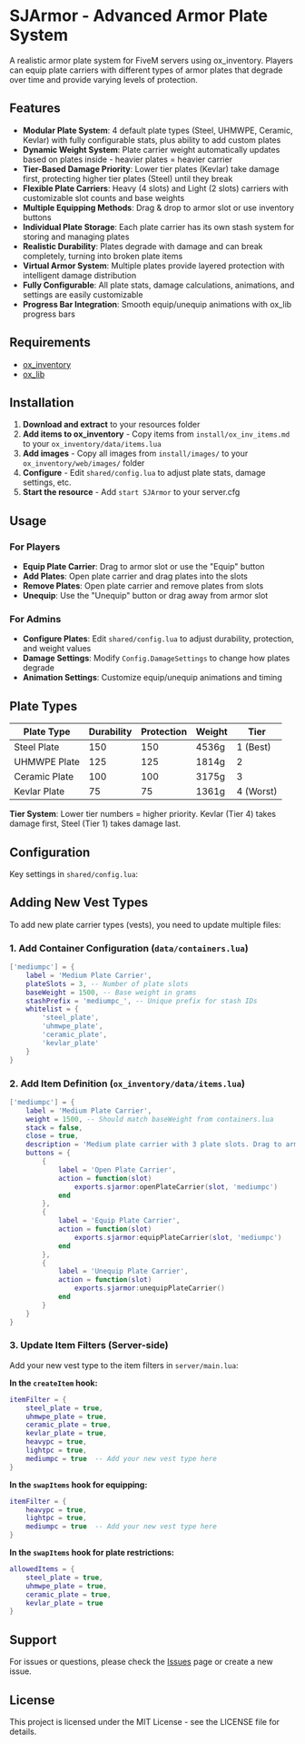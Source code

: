 # SJArmor - Advanced Armor Plate System

A realistic armor plate system for FiveM servers using ox_inventory. Players can equip plate carriers with different types of armor plates that degrade over time and provide varying levels of protection.

## Features

- **Modular Plate System**: 4 default plate types (Steel, UHMWPE, Ceramic, Kevlar) with fully configurable stats, plus ability to add custom plates
- **Dynamic Weight System**: Plate carrier weight automatically updates based on plates inside - heavier plates = heavier carrier
- **Tier-Based Damage Priority**: Lower tier plates (Kevlar) take damage first, protecting higher tier plates (Steel) until they break
- **Flexible Plate Carriers**: Heavy (4 slots) and Light (2 slots) carriers with customizable slot counts and base weights
- **Multiple Equipping Methods**: Drag & drop to armor slot or use inventory buttons
- **Individual Plate Storage**: Each plate carrier has its own stash system for storing and managing plates
- **Realistic Durability**: Plates degrade with damage and can break completely, turning into broken plate items
- **Virtual Armor System**: Multiple plates provide layered protection with intelligent damage distribution
- **Fully Configurable**: All plate stats, damage calculations, animations, and settings are easily customizable
- **Progress Bar Integration**: Smooth equip/unequip animations with ox_lib progress bars

## Requirements

- [ox_inventory](https://github.com/overextended/ox_inventory)
- [ox_lib](https://github.com/overextended/ox_lib)

## Installation

1. **Download and extract** to your resources folder
2. **Add items to ox_inventory** - Copy items from `install/ox_inv_items.md` to your `ox_inventory/data/items.lua`
3. **Add images** - Copy all images from `install/images/` to your `ox_inventory/web/images/` folder
4. **Configure** - Edit `shared/config.lua` to adjust plate stats, damage settings, etc.
5. **Start the resource** - Add `start SJArmor` to your server.cfg

## Usage

### For Players
- **Equip Plate Carrier**: Drag to armor slot or use the "Equip" button
- **Add Plates**: Open plate carrier and drag plates into the slots
- **Remove Plates**: Open plate carrier and remove plates from slots
- **Unequip**: Use the "Unequip" button or drag away from armor slot

### For Admins
- **Configure Plates**: Edit `shared/config.lua` to adjust durability, protection, and weight values
- **Damage Settings**: Modify `Config.DamageSettings` to change how plates degrade
- **Animation Settings**: Customize equip/unequip animations and timing

## Plate Types

| Plate Type | Durability | Protection | Weight | Tier |
|------------|------------|------------|--------|------|
| Steel Plate | 150 | 150 | 4536g | 1 (Best) |
| UHMWPE Plate | 125 | 125 | 1814g | 2 |
| Ceramic Plate | 100 | 100 | 3175g | 3 |
| Kevlar Plate | 75 | 75 | 1361g | 4 (Worst) |

**Tier System**: Lower tier numbers = higher priority. Kevlar (Tier 4) takes damage first, Steel (Tier 1) takes damage last.

## Configuration

Key settings in `shared/config.lua`:

## Adding New Vest Types

To add new plate carrier types (vests), you need to update multiple files:

### 1. Add Container Configuration (`data/containers.lua`)

```lua
['mediumpc'] = {
    label = 'Medium Plate Carrier',
    plateSlots = 3, -- Number of plate slots
    baseWeight = 1500, -- Base weight in grams
    stashPrefix = 'mediumpc_', -- Unique prefix for stash IDs
    whitelist = {
        'steel_plate',
        'uhmwpe_plate',
        'ceramic_plate',
        'kevlar_plate'
    }
}
```

### 2. Add Item Definition (`ox_inventory/data/items.lua`)

```lua
['mediumpc'] = {
    label = 'Medium Plate Carrier',
    weight = 1500, -- Should match baseWeight from containers.lua
    stack = false,
    close = true,
    description = 'Medium plate carrier with 3 plate slots. Drag to armor slot to equip.',
    buttons = {
        {
            label = 'Open Plate Carrier',
            action = function(slot)
                exports.sjarmor:openPlateCarrier(slot, 'mediumpc')
            end
        },
        {
            label = 'Equip Plate Carrier',
            action = function(slot)
                exports.sjarmor:equipPlateCarrier(slot, 'mediumpc')
            end
        },
        {
            label = 'Unequip Plate Carrier',
            action = function(slot)
                exports.sjarmor:unequipPlateCarrier()
            end
        }
    }
}
```

### 3. Update Item Filters (Server-side)

Add your new vest type to the item filters in `server/main.lua`:

**In the `createItem` hook:**
```lua
itemFilter = {
    steel_plate = true,
    uhmwpe_plate = true,
    ceramic_plate = true,
    kevlar_plate = true,
    heavypc = true,
    lightpc = true,
    mediumpc = true  -- Add your new vest type here
}
```

**In the `swapItems` hook for equipping:**
```lua
itemFilter = {
    heavypc = true,
    lightpc = true,
    mediumpc = true  -- Add your new vest type here
}
```

**In the `swapItems` hook for plate restrictions:**
```lua
allowedItems = {
    steel_plate = true,
    uhmwpe_plate = true,
    ceramic_plate = true,
    kevlar_plate = true
}
```

## Support

For issues or questions, please check the [Issues](https://github.com/yourusername/SJArmor/issues) page or create a new issue.

## License

This project is licensed under the MIT License - see the LICENSE file for details. 